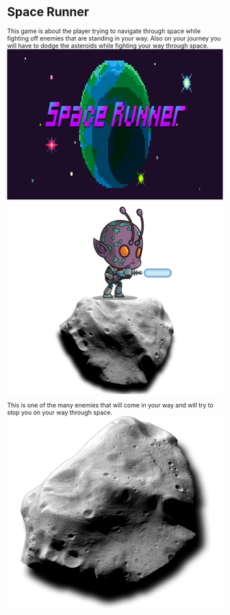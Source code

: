 <h1> Space Runner</h1>
<p> This game is about the player trying to navigate through space while fighting off enemies that are standing in your way. Also on your journey you will have to dodge the asteroids while fighting your way through space.</>
<img src="https://github.com/JoeKHong/Space-Runner/blob/master/InstantPythonGames/Space%20Runner%20Title%20Screen.png" width="800" height="350">
<img src="https://github.com/JoeKHong/Space-Runner/blob/master/InstantPythonGames/Space%20Runner%20Enemy%202.png" width = "550" height = "450">
<p> This is one of the many enemies that will come in your way and will try to stop you on your way through space.</>
<img src="https://github.com/JoeKHong/Space-Runner/blob/master/InstantPythonGames/asteroid2.png" width = "550" height = "450">
